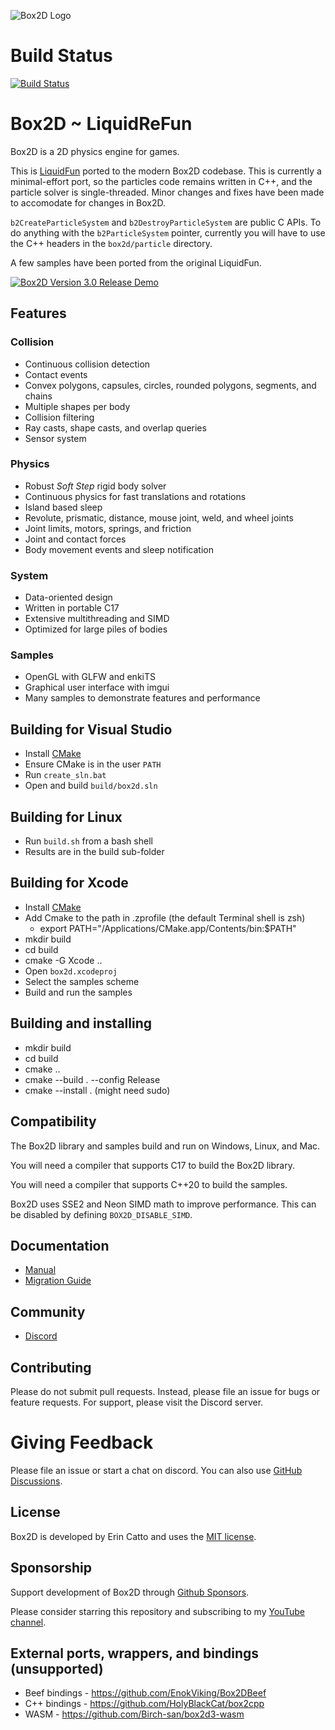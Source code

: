 ![Box2D Logo](https://box2d.org/images/logo.svg)

# Build Status
[![Build Status](https://github.com/erincatto/box2d/actions/workflows/build.yml/badge.svg)](https://github.com/erincatto/box2d/actions)

# Box2D ~ LiquidReFun
Box2D is a 2D physics engine for games.

This is [LiquidFun](https://github.com/google/liquidfun) ported to the modern Box2D codebase.
This is currently a minimal-effort port, so the particles code remains written in C++, and the particle solver is single-threaded.
Minor changes and fixes have been made to accomodate for changes in Box2D.

`b2CreateParticleSystem` and `b2DestroyParticleSystem` are public C APIs. To do anything with the `b2ParticleSystem` pointer, currently you will have to use the C++ headers in the `box2d/particle` directory.

A few samples have been ported from the original LiquidFun.

[![Box2D Version 3.0 Release Demo](https://img.youtube.com/vi/dAoM-xjOWtA/0.jpg)](https://www.youtube.com/watch?v=dAoM-xjOWtA)

## Features

### Collision
- Continuous collision detection
- Contact events
- Convex polygons, capsules, circles, rounded polygons, segments, and chains
- Multiple shapes per body
- Collision filtering
- Ray casts, shape casts, and overlap queries
- Sensor system

### Physics
- Robust _Soft Step_ rigid body solver
- Continuous physics for fast translations and rotations
- Island based sleep
- Revolute, prismatic, distance, mouse joint, weld, and wheel joints
- Joint limits, motors, springs, and friction
- Joint and contact forces
- Body movement events and sleep notification

### System
- Data-oriented design
- Written in portable C17
- Extensive multithreading and SIMD
- Optimized for large piles of bodies

### Samples
- OpenGL with GLFW and enkiTS
- Graphical user interface with imgui
- Many samples to demonstrate features and performance

## Building for Visual Studio
- Install [CMake](https://cmake.org/)
- Ensure CMake is in the user `PATH`
- Run `create_sln.bat`
- Open and build `build/box2d.sln`

## Building for Linux
- Run `build.sh` from a bash shell
- Results are in the build sub-folder

## Building for Xcode
- Install [CMake](https://cmake.org)
- Add Cmake to the path in .zprofile (the default Terminal shell is zsh)
    - export PATH="/Applications/CMake.app/Contents/bin:$PATH"
- mkdir build
- cd build
- cmake -G Xcode ..
- Open `box2d.xcodeproj`
- Select the samples scheme
- Build and run the samples

## Building and installing
- mkdir build
- cd build
- cmake ..
- cmake --build . --config Release
- cmake --install . (might need sudo)

## Compatibility
The Box2D library and samples build and run on Windows, Linux, and Mac.

You will need a compiler that supports C17 to build the Box2D library.

You will need a compiler that supports C++20 to build the samples.

Box2D uses SSE2 and Neon SIMD math to improve performance. This can be disabled by defining `BOX2D_DISABLE_SIMD`.

## Documentation
- [Manual](https://box2d.org/documentation/)
- [Migration Guide](https://github.com/erincatto/box2d/blob/main/docs/migration.md)

## Community
- [Discord](https://discord.gg/NKYgCBP)

## Contributing
Please do not submit pull requests. Instead, please file an issue for bugs or feature requests. For support, please visit the Discord server.

# Giving Feedback
Please file an issue or start a chat on discord. You can also use [GitHub Discussions](https://github.com/erincatto/box2d/discussions).

## License
Box2D is developed by Erin Catto and uses the [MIT license](https://en.wikipedia.org/wiki/MIT_License).

## Sponsorship
Support development of Box2D through [Github Sponsors](https://github.com/sponsors/erincatto).

Please consider starring this repository and subscribing to my [YouTube channel](https://www.youtube.com/@erin_catto).

## External ports, wrappers, and bindings (unsupported)
- Beef bindings - https://github.com/EnokViking/Box2DBeef
- C++ bindings - https://github.com/HolyBlackCat/box2cpp
- WASM - https://github.com/Birch-san/box2d3-wasm
